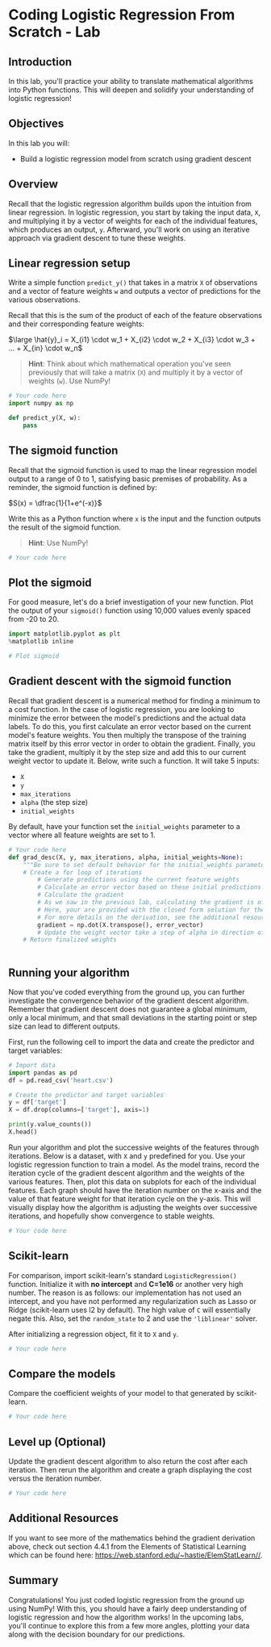 
# Coding Logistic Regression From Scratch - Lab

## Introduction

In this lab, you'll practice your ability to translate mathematical algorithms into Python functions. This will deepen and solidify your understanding of logistic regression!

## Objectives

In this lab you will: 

- Build a logistic regression model from scratch using gradient descent 

## Overview

Recall that the logistic regression algorithm builds upon the intuition from linear regression. In logistic regression, you start by taking the input data, `X`, and multiplying it by a vector of weights for each of the individual features, which produces an output, `y`. Afterward, you'll work on using an iterative approach via gradient descent to tune these weights. 

## Linear regression setup

Write a simple function `predict_y()` that takes in a matrix `X` of observations and a vector of feature weights `w` and outputs a vector of predictions for the various observations.

Recall that this is the sum of the product of each of the feature observations and their corresponding feature weights:  
  
$\large \hat{y}_i = X_{i1} \cdot w_1 + X_{i2} \cdot w_2 + X_{i3} \cdot w_3 + ... + X_{in} \cdot w_n$

> **Hint**: Think about which mathematical operation you've seen previously that will take a matrix (`X`) and multiply it by a vector of weights (`w`). Use NumPy! 


```python
# Your code here
import numpy as np

def predict_y(X, w): 
    pass
```

## The sigmoid function

Recall that the sigmoid function is used to map the linear regression model output to a range of 0 to 1, satisfying basic premises of probability. As a reminder, the sigmoid function is defined by:  
  
$S(x) = \dfrac{1}{1+e^(-x)}$   
  
Write this as a Python function where `x` is the input and the function outputs the result of the sigmoid function. 

> **Hint**: Use NumPy!


```python
# Your code here
```

## Plot the sigmoid

For good measure, let's do a brief investigation of your new function. Plot the output of your `sigmoid()` function using 10,000 values evenly spaced from -20 to 20. 


```python
import matplotlib.pyplot as plt
%matplotlib inline

# Plot sigmoid

```

## Gradient descent with the sigmoid function

Recall that gradient descent is a numerical method for finding a minimum to a cost function. In the case of logistic regression, you are looking to minimize the error between the model's predictions and the actual data labels. To do this, you first calculate an error vector based on the current model's feature weights. You then multiply the transpose of the training matrix itself by this error vector in order to obtain the gradient. Finally, you take the gradient, multiply it by the step size and add this to our current weight vector to update it. Below, write such a function. It will take 5 inputs:  

* `X`  
* `y`   
* `max_iterations`   
* `alpha` (the step size)   
* `initial_weights`   


By default, have your function set the `initial_weights` parameter to a vector where all feature weights are set to 1. 


```python
# Your code here
def grad_desc(X, y, max_iterations, alpha, initial_weights=None):
    """Be sure to set default behavior for the initial_weights parameter."""
    # Create a for loop of iterations
        # Generate predictions using the current feature weights
        # Calculate an error vector based on these initial predictions and the correct labels
        # Calculate the gradient 
        # As we saw in the previous lab, calculating the gradient is often the most difficult task.
        # Here, your are provided with the closed form solution for the gradient of the log-loss function derived from MLE
        # For more details on the derivation, see the additional resources section below.
        gradient = np.dot(X.transpose(), error_vector) 
        # Update the weight vector take a step of alpha in direction of gradient 
    # Return finalized weights
    
```

## Running your algorithm

Now that you've coded everything from the ground up, you can further investigate the convergence behavior of the gradient descent algorithm. Remember that gradient descent does not guarantee a global minimum, only a local minimum, and that small deviations in the starting point or step size can lead to different outputs.  
  
First, run the following cell to import the data and create the predictor and target variables: 


```python
# Import data
import pandas as pd
df = pd.read_csv('heart.csv')

# Create the predictor and target variables
y = df['target']
X = df.drop(columns=['target'], axis=1)

print(y.value_counts())
X.head()
```

Run your algorithm and plot the successive weights of the features through iterations. Below is a dataset, with `X` and `y` predefined for you. Use your logistic regression function to train a model. As the model trains, record the iteration cycle of the gradient descent algorithm and the weights of the various features. Then, plot this data on subplots for each of the individual features. Each graph should have the iteration number on the x-axis and the value of that feature weight for that iteration cycle on the y-axis. This will visually display how the algorithm is adjusting the weights over successive iterations, and hopefully show convergence to stable weights.


```python
# Your code here

```

## Scikit-learn

For comparison, import scikit-learn's standard `LogisticRegression()` function. Initialize it with **no intercept** and **C=1e16** or another very high number. The reason is as follows: our implementation has not used an intercept, and you have not performed any regularization such as Lasso or Ridge (scikit-learn uses l2 by default). The high value of `C` will essentially negate this. Also, set the `random_state` to 2 and use the `'liblinear'` solver. 

After initializing a regression object, fit it to `X` and `y`.


```python
# Your code here
```

## Compare the models

Compare the coefficient weights of your model to that generated by scikit-learn.


```python
# Your code here
```

## Level up (Optional)

Update the gradient descent algorithm to also return the cost after each iteration. Then rerun the algorithm and create a graph displaying the cost versus the iteration number.


```python
# Your code here
```

## Additional Resources

If you want to see more of the mathematics behind the gradient derivation above, check out section 4.4.1 from the Elements of Statistical Learning which can be found here: https://web.stanford.edu/~hastie/ElemStatLearn//.

## Summary

Congratulations! You just coded logistic regression from the ground up using NumPy! With this, you should have a fairly deep understanding of logistic regression and how the algorithm works! In the upcoming labs, you'll continue to explore this from a few more angles, plotting your data along with the decision boundary for our predictions.
